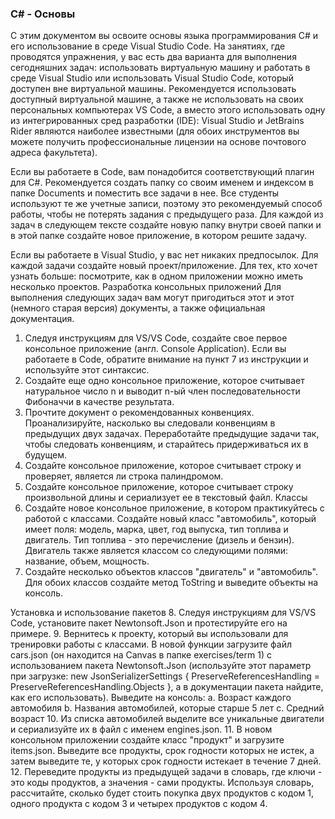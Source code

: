 
### C# - Основы

С этим документом вы освоите основы языка программирования C# и его использование в среде Visual Studio Code. На занятиях, где проводятся упражнения, у вас есть два варианта для выполнения сегодняшних задач: использовать виртуальную машину и работать в среде Visual Studio или использовать Visual Studio Code, который доступен вне виртуальной машины. Рекомендуется использовать доступный виртуальной машине, а также не использовать на своих персональных компьютерах VS Code, а вместо этого использовать одну из интегрированных сред разработки (IDE): Visual Studio и JetBrains Rider являются наиболее известными (для обоих инструментов вы можете получить профессиональные лицензии на основе почтового адреса факультета).

Если вы работаете в Code, вам понадобится соответствующий плагин для C#. Рекомендуется создать папку со своим именем и индексом в папке Documents и поместить все задачи в нее. Все студенты используют те же учетные записи, поэтому это рекомендуемый способ работы, чтобы не потерять задания с предыдущего раза. Для каждой из задач в следующем тексте создайте новую папку внутри своей папки и в этой папке создайте новое приложение, в котором решите задачу.

Если вы работаете в Visual Studio, у вас нет никаких предпосылок.
Для каждой задачи создайте новый проект/приложение. Для тех, кто хочет узнать больше: посмотрите, как в одном приложении можно иметь несколько проектов.
Разработка консольных приложений
Для выполнения следующих задач вам могут пригодиться этот и этот (немного старая версия) документы, а также официальная документация.
1. Следуя инструкциям для VS/VS Code, создайте свое первое консольное приложение (англ. Console Application). Если вы работаете в Code, обратите внимание на пункт 7 из инструкции и используйте этот синтаксис.
2. Создайте еще одно консольное приложение, которое считывает натуральное число n и выводит n-ый член последовательности Фибоначчи в качестве результата.
3. Прочтите документ о рекомендованных конвенциях. Проанализируйте, насколько вы следовали конвенциям в предыдущих двух задачах. Переработайте предыдущие задачи так, чтобы следовать конвенциям, и старайтесь придерживаться их в будущем.
4. Создайте консольное приложение, которое считывает строку и проверяет, является ли строка палиндромом.
5. Создайте консольное приложение, которое считывает строку произвольной длины и сериализует ее в текстовый файл.
Классы
6. Создайте новое консольное приложение, в котором практикуйтесь с работой с классами. Создайте новый класс "автомобиль", который имеет поля: модель, марка, цвет, год выпуска, тип топлива и двигатель. Тип топлива - это перечисление (дизель и бензин). Двигатель также является классом со следующими полями: название, объем, мощность.
7. Создайте несколько объектов классов "двигатель" и "автомобиль". Для обоих классов создайте метод ToString и выведите объекты на консоль.

Установка и использование пакетов
8. Следуя инструкциям для VS/VS Code, установите пакет Newtonsoft.Json и протестируйте его на примере.
9. Вернитесь к проекту, который вы использовали для тренировки работы с классами. В новой функции загрузите файл cars.json (он находится на Canvas в папке exercises/term 1) с использованием пакета Newtonsoft.Json (используйте этот параметр при загрузке: new JsonSerializerSettings { PreserveReferencesHandling = PreserveReferencesHandling.Objects }, а в документации пакета найдите, как его использовать). Выведите на консоль:
a. Возраст каждого автомобиля
b. Названия автомобилей, которые старше 5 лет
c. Средний возраст
10. Из списка автомобилей выделите все уникальные двигатели и сериализуйте их в файл с именем engines.json.
11. В новом консольном приложении создайте класс "продукт" и загрузите items.json. Выведите все продукты, срок годности которых не истек, а затем выведите те, у которых срок годности истекает в течение 7 дней.
12. Переведите продукты из предыдущей задачи в словарь, где ключи - это коды продуктов, а значения - сами продукты. Используя словарь, рассчитайте, сколько будет стоить покупка двух продуктов с кодом 1, одного продукта с кодом 3 и четырех продуктов с кодом 4.